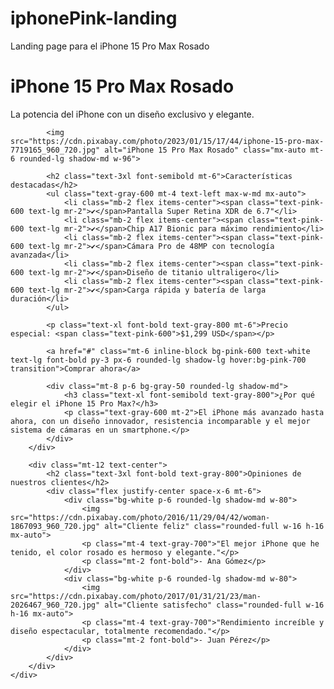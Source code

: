 # iphonePink-landing
 Landing page para el iPhone 15 Pro Max Rosado
<!DOCTYPE html>
<html lang="es">
<head>
    <meta charset="UTF-8">
    <meta name="viewport" content="width=device-width, initial-scale=1.0">
    <title>iPhone 15 Pro Max Rosado | Edición Exclusiva</title>
    <link rel="stylesheet" href="https://cdn.jsdelivr.net/npm/tailwindcss@2.2.19/dist/tailwind.min.css">
</head>
<body class="bg-gray-100">
    <div class="container mx-auto p-6">
        <div class="bg-white rounded-xl shadow-lg p-8 text-center">
            <h1 class="text-5xl font-bold text-pink-600">iPhone 15 Pro Max Rosado</h1>
            <p class="text-lg text-gray-700 mt-4">La potencia del iPhone con un diseño exclusivo y elegante.</p>
            
            <img src="https://cdn.pixabay.com/photo/2023/01/15/17/44/iphone-15-pro-max-7719165_960_720.jpg" alt="iPhone 15 Pro Max Rosado" class="mx-auto mt-6 rounded-lg shadow-md w-96">
            
            <h2 class="text-3xl font-semibold mt-6">Características destacadas</h2>
            <ul class="text-gray-600 mt-4 text-left max-w-md mx-auto">
                <li class="mb-2 flex items-center"><span class="text-pink-600 text-lg mr-2">✔</span>Pantalla Super Retina XDR de 6.7"</li>
                <li class="mb-2 flex items-center"><span class="text-pink-600 text-lg mr-2">✔</span>Chip A17 Bionic para máximo rendimiento</li>
                <li class="mb-2 flex items-center"><span class="text-pink-600 text-lg mr-2">✔</span>Cámara Pro de 48MP con tecnología avanzada</li>
                <li class="mb-2 flex items-center"><span class="text-pink-600 text-lg mr-2">✔</span>Diseño de titanio ultraligero</li>
                <li class="mb-2 flex items-center"><span class="text-pink-600 text-lg mr-2">✔</span>Carga rápida y batería de larga duración</li>
            </ul>
            
            <p class="text-xl font-bold text-gray-800 mt-6">Precio especial: <span class="text-pink-600">$1,299 USD</span></p>
            
            <a href="#" class="mt-6 inline-block bg-pink-600 text-white text-lg font-bold py-3 px-6 rounded-lg shadow-lg hover:bg-pink-700 transition">Comprar ahora</a>
            
            <div class="mt-8 p-6 bg-gray-50 rounded-lg shadow-md">
                <h3 class="text-xl font-semibold text-gray-800">¿Por qué elegir el iPhone 15 Pro Max?</h3>
                <p class="text-gray-600 mt-2">El iPhone más avanzado hasta ahora, con un diseño innovador, resistencia incomparable y el mejor sistema de cámaras en un smartphone.</p>
            </div>
        </div>
        
        <div class="mt-12 text-center">
            <h2 class="text-3xl font-bold text-gray-800">Opiniones de nuestros clientes</h2>
            <div class="flex justify-center space-x-6 mt-6">
                <div class="bg-white p-6 rounded-lg shadow-md w-80">
                    <img src="https://cdn.pixabay.com/photo/2016/11/29/04/42/woman-1867093_960_720.jpg" alt="Cliente feliz" class="rounded-full w-16 h-16 mx-auto">
                    <p class="mt-4 text-gray-700">"El mejor iPhone que he tenido, el color rosado es hermoso y elegante."</p>
                    <p class="mt-2 font-bold">- Ana Gómez</p>
                </div>
                <div class="bg-white p-6 rounded-lg shadow-md w-80">
                    <img src="https://cdn.pixabay.com/photo/2017/01/31/21/23/man-2026467_960_720.jpg" alt="Cliente satisfecho" class="rounded-full w-16 h-16 mx-auto">
                    <p class="mt-4 text-gray-700">"Rendimiento increíble y diseño espectacular, totalmente recomendado."</p>
                    <p class="mt-2 font-bold">- Juan Pérez</p>
                </div>
            </div>
        </div>
    </div>
</body>
</html>
